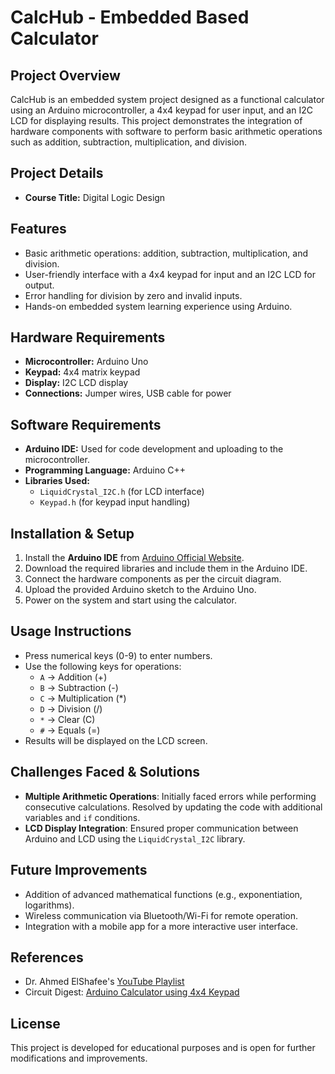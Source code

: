 # CalcHub - Embedded Based Calculator

## Project Overview

CalcHub is an embedded system project designed as a functional calculator using an Arduino microcontroller, a 4x4 keypad for user input, and an I2C LCD for displaying results. This project demonstrates the integration of hardware components with software to perform basic arithmetic operations such as addition, subtraction, multiplication, and division.

## Project Details

- **Course Title:** Digital Logic Design

## Features

- Basic arithmetic operations: addition, subtraction, multiplication, and division.
- User-friendly interface with a 4x4 keypad for input and an I2C LCD for output.
- Error handling for division by zero and invalid inputs.
- Hands-on embedded system learning experience using Arduino.

## Hardware Requirements

- **Microcontroller:** Arduino Uno
- **Keypad:** 4x4 matrix keypad
- **Display:** I2C LCD display
- **Connections:** Jumper wires, USB cable for power

## Software Requirements

- **Arduino IDE:** Used for code development and uploading to the microcontroller.
- **Programming Language:** Arduino C++
- **Libraries Used:**
  - `LiquidCrystal_I2C.h` (for LCD interface)
  - `Keypad.h` (for keypad input handling)

## Installation & Setup

1. Install the **Arduino IDE** from [Arduino Official Website](https://www.arduino.cc/en/software).
2. Download the required libraries and include them in the Arduino IDE.
3. Connect the hardware components as per the circuit diagram.
4. Upload the provided Arduino sketch to the Arduino Uno.
5. Power on the system and start using the calculator.

## Usage Instructions

- Press numerical keys (0-9) to enter numbers.
- Use the following keys for operations:
  - `A` → Addition (+)
  - `B` → Subtraction (-)
  - `C` → Multiplication (\*)
  - `D` → Division (/)
  - `*` → Clear (C)
  - `#` → Equals (=)
- Results will be displayed on the LCD screen.

## Challenges Faced & Solutions

- **Multiple Arithmetic Operations**: Initially faced errors while performing consecutive calculations. Resolved by updating the code with additional variables and `if` conditions.
- **LCD Display Integration**: Ensured proper communication between Arduino and LCD using the `LiquidCrystal_I2C` library.

## Future Improvements

- Addition of advanced mathematical functions (e.g., exponentiation, logarithms).
- Wireless communication via Bluetooth/Wi-Fi for remote operation.
- Integration with a mobile app for a more interactive user interface.

## References

- Dr. Ahmed ElShafee's [YouTube Playlist](https://youtube.com/playlist?list=PLzIiZDNBNt9yfdpPPJHs3Ki7enHg7dhH-)
- Circuit Digest: [Arduino Calculator using 4x4 Keypad](https://circuitdigest.com/microcontroller-projects/arduino-calculator-using-4x4-keypad)

## License

This project is developed for educational purposes and is open for further modifications and improvements.

